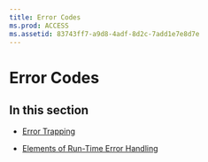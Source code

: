 ```yaml
---
title: Error Codes
ms.prod: ACCESS
ms.assetid: 83743ff7-a9d8-4adf-8d2c-7add1e7e8d7e
---
```



# Error Codes

## In this section


- [Error Trapping](error-trapping.md)
    
- [Elements of Run-Time Error Handling](elements-of-run-time-error-handling.md)
    

